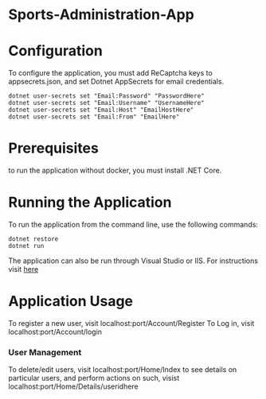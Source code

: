 # Sports-Administration-App
# Configuration
To configure the application, you must add ReCaptcha keys to appsecrets.json, and set Dotnet AppSecrets for email credentials.
```
dotnet user-secrets set "Email:Password" "PasswordHere"
dotnet user-secrets set "Email:Username" "UsernameHere"
dotnet user-secrets set "Email:Host" "EmailHostHere"
dotnet user-secrets set "Email:From" "EmailHere"
```
# Prerequisites
to run the application without docker, you must install .NET Core.

# Running the Application
To run the application from the command line, use the following commands:
```
dotnet restore
dotnet run
```
The application can also be run through Visual Studio or IIS. For instructions visit 
<a href="https://docs.microsoft.com/en-us/visualstudio/get-started/csharp/run-program?view=vs-2019#:~:text=To%20start%20the%20program%2C%20press,If%20that%20succeeds%2C%20great!">here</a>

# Application Usage
To register a new user, visit localhost:port/Account/Register
To Log in, visit localhost:port/Account/login
### User Management
To delete/edit users, visit localhost:port/Home/Index
to see details on particular users, and perform actions on such, visist localhost:port/Home/Details/useridhere
